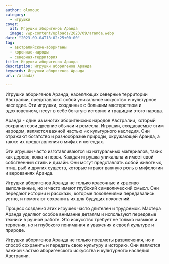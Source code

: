 ```yaml
---
author: olomouc
category:
  - игрушки
cover:
  alt: Игрушки аборигенов Аранда
  image: /wp-content/uploads/2023/09/aranda.webp
date: "2023-09-04T18:02:25+00:00"
tag:
  - австралийские-аборигены
  - коренные-народы
  - северная-территория
title: Игрушки аборигенов Аранда
description: Игрушки аборигенов Аранда
keywords: Игрушки аборигенов Аранда
url: /aranda/

---
```

Игрушки аборигенов Аранда, населяющих северные территории Австралии, представляют собой уникальное искусство и культурное наследие. Эти игрушки, созданные с большим мастерством и вдохновением, несут в себе богатую историю и традиции этого народа.

Аранда \- один из многих аборигенских народов Австралии, который сохранил свои древние обычаи и ремесла. Игрушки, создаваемые этим народом, являются важной частью их культурного наследия. Они отражают богатство и разнообразие природы, окружающей Аранда, а также их представления о мифах и легендах.

Эти игрушки часто изготавливаются из натуральных материалов, таких как дерево, кожа и перья. Каждая игрушка уникальна и имеет свой собственный стиль и дизайн. Они могут представлять собой животных, птиц, рыб и других существ, которые играют важную роль в мифологии и верованиях Аранда.

Игрушки аборигенов Аранда не только красочные и красиво выполненные, но и часто имеют глубокий символический смысл. Они передают истории и рассказы, которые поколениями передавались устно, и помогают сохранить их для будущих поколений.

Процесс создания этих игрушек часто длителен и трудоемок. Мастера Аранда уделяют особое внимание деталям и используют передовые техники в ручной работе. Это искусство требует не только навыков и терпения, но и глубокого понимания и уважения к своей культуре и природе.

Игрушки аборигенов Аранда не только предметы развлечения, но и способ сохранить и передать свою культуру и историю. Они являются важной частью аборигенского искусства и культурного наследия Австралии.
